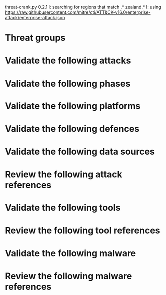 threat-crank.py 0.2.1
I: searching for regions that match .* zealand.*
I: using https://raw.githubusercontent.com/mitre/cti/ATT&CK-v16.0/enterprise-attack/enterprise-attack.json
# Threat groups


# Validate the following attacks


# Validate the following phases


# Validate the following platforms


# Validate the following defences


# Validate the following data sources


# Review the following attack references


# Validate the following tools


# Review the following tool references


# Validate the following malware


# Review the following malware references


